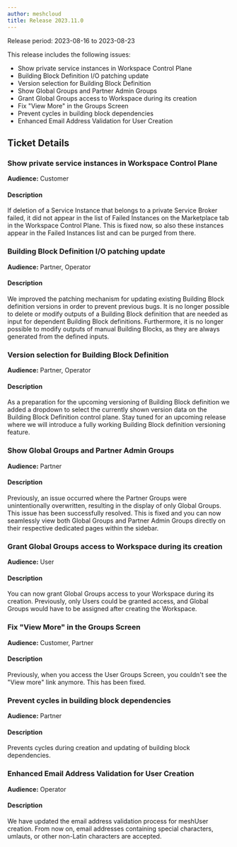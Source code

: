 ```yaml
---
author: meshcloud
title: Release 2023.11.0
---
```


Release period: 2023-08-16 to 2023-08-23

This release includes the following issues:
* Show private service instances in Workspace Control Plane
* Building Block Definition I/O patching update
* Version selection for Building Block Definition
* Show Global Groups and Partner Admin Groups
* Grant Global Groups access to Workspace during its creation
* Fix "View More" in the Groups Screen
* Prevent cycles in building block dependencies
* Enhanced Email Address Validation for User Creation
<!--truncate-->

## Ticket Details
### Show private service instances in Workspace Control Plane
**Audience:** Customer<br>

#### Description
If deletion of a Service Instance that belongs to a private Service Broker failed, it did not appear in the
list of Failed Instances on the Marketplace tab in the Workspace Control Plane. This is fixed now, so also these
instances appear in the Failed Instances list and can be purged from there.

### Building Block Definition I/O patching update
**Audience:** Partner, Operator<br>

#### Description
We improved the patching mechanism for updating existing Building Block definition versions
in order to prevent previous bugs. It is no longer possible to delete or modify outputs of a
Building Block definition that are needed as input for dependent Building Block definitions.
Furthermore, it is no longer possible to modify outputs of manual Building Blocks, as they 
are always generated from the defined inputs.

### Version selection for Building Block Definition
**Audience:** Partner, Operator<br>

#### Description
As a preparation for the upcoming versioning of Building Block
definition we added a dropdown to select the currently shown
version data on the Building Block Definition control plane.
Stay tuned for an upcoming release where we will introduce a fully working
Building Block definition versioning feature.

### Show Global Groups and Partner Admin Groups
**Audience:** Partner<br>

#### Description
Previously, an issue occurred where the Partner Groups were unintentionally overwritten, resulting in the display of only Global Groups. This issue has been successfully resolved. This is fixed and you can now seamlessly view both Global Groups and Partner Admin Groups directly on their respective dedicated pages within the sidebar.

### Grant Global Groups access to Workspace during its creation
**Audience:** User<br>

#### Description
You can now grant Global Groups access to your Workspace during its creation. Previously, only Users could be granted access, and Global Groups would have to be assigned after creating the Workspace.

### Fix "View More" in the Groups Screen
**Audience:** Customer, Partner<br>

#### Description
Previously, when you access the User Groups Screen, you couldn't see the "View more" link anymore. This has been fixed.

### Prevent cycles in building block dependencies
**Audience:** Partner<br>

#### Description
Prevents cycles during creation and updating of building block dependencies.

### Enhanced Email Address Validation for User Creation
**Audience:** Operator<br>

#### Description
We have updated the email address validation process for meshUser creation.
From now on, email addresses containing special characters, umlauts, or other
non-Latin characters are accepted.

